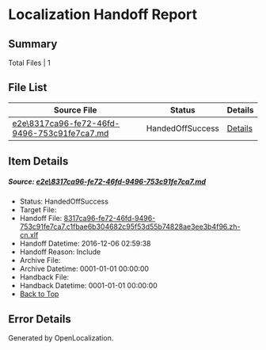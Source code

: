 # <a name='report-top'></a> Localization Handoff Report

## Summary
 Total Files | 1

## File List
 Source File | Status | Details 
 ----------- | ------ | ------- 
 [e2e\8317ca96-fe72-46fd-9496-753c91fe7ca7.md](https://github.com/OpenLocalizationTestOrg/ol-test0/blob/96e41e462fd31c5433bf0351698d34d6e22e7b1c/e2e/8317ca96-fe72-46fd-9496-753c91fe7ca7.md) | HandedOffSuccess | [Details](#41529df715c3c0b08f9120e92ff728149055c3752)

## Item Details
##### <a name='41529df715c3c0b08f9120e92ff728149055c3752'></a> Source: [e2e\8317ca96-fe72-46fd-9496-753c91fe7ca7.md](https://github.com/OpenLocalizationTestOrg/ol-test0/blob/96e41e462fd31c5433bf0351698d34d6e22e7b1c/e2e/8317ca96-fe72-46fd-9496-753c91fe7ca7.md)
* Status: HandedOffSuccess
* Target File: 
* Handoff File: [8317ca96-fe72-46fd-9496-753c91fe7ca7.c1fbae6b304682c95f53d55b74828ae3ee3b4f96.zh-cn.xlf](https://github.com/OpenLocalizationTestOrg/ol-test0-handoff/blob/4ad8ab1d0e0efecba47f7b6353ad1cee5a8587e5/ol-handoff/OpenLocalizationTestOrg/ol-test0-zhcn/shujia/mt/8317ca96-fe72-46fd-9496-753c91fe7ca7.c1fbae6b304682c95f53d55b74828ae3ee3b4f96.zh-cn.xlf)
* Handoff Datetime: 2016-12-06 02:59:38
* Handoff Reason: Include
* Archive File: 
* Archive Datetime: 0001-01-01 00:00:00
* Handback File: 
* Handback Datetime: 0001-01-01 00:00:00
* [Back to Top](#report-top)


## Error Details

Generated by OpenLocalization.
